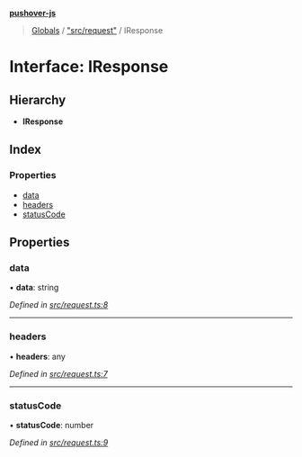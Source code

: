 **[pushover-js](../README.md)**

> [Globals](../globals.md) / ["src/request"](../modules/_src_request_.md) / IResponse

# Interface: IResponse

## Hierarchy

* **IResponse**

## Index

### Properties

* [data](_src_request_.iresponse.md#data)
* [headers](_src_request_.iresponse.md#headers)
* [statusCode](_src_request_.iresponse.md#statuscode)

## Properties

### data

•  **data**: string

*Defined in [src/request.ts:8](https://github.com/danitetus/pushover-js/blob/9d4963a/src/request.ts#L8)*

___

### headers

•  **headers**: any

*Defined in [src/request.ts:7](https://github.com/danitetus/pushover-js/blob/9d4963a/src/request.ts#L7)*

___

### statusCode

•  **statusCode**: number

*Defined in [src/request.ts:9](https://github.com/danitetus/pushover-js/blob/9d4963a/src/request.ts#L9)*
